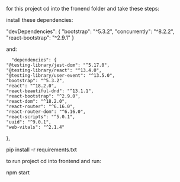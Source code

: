 for this project cd into the fronend folder and take these steps:

install these dependencies:

"devDependencies": {
        "bootstrap": "^5.3.2",
        "concurrently": "^8.2.2",
        "react-bootstrap": "^2.9.1"
      }

and:


      "dependencies": {
    "@testing-library/jest-dom": "^5.17.0",
    "@testing-library/react": "^13.4.0",
    "@testing-library/user-event": "^13.5.0",
    "bootstrap": "^5.3.2",
    "react": "^18.2.0",
    "react-beautiful-dnd": "^13.1.1",
    "react-bootstrap": "^2.9.0",
    "react-dom": "^18.2.0",
    "react-router": "^6.16.0",
    "react-router-dom": "^6.16.0",
    "react-scripts": "^5.0.1",
    "uuid": "^9.0.1",
    "web-vitals": "^2.1.4"
  },

pip install -r requirements.txt

to run project cd into frontend and run:

npm start